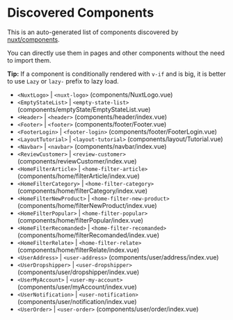 # Discovered Components

This is an auto-generated list of components discovered by [nuxt/components](https://github.com/nuxt/components).

You can directly use them in pages and other components without the need to import them.

**Tip:** If a component is conditionally rendered with `v-if` and is big, it is better to use `Lazy` or `lazy-` prefix to lazy load.

- `<NuxtLogo>` | `<nuxt-logo>` (components/NuxtLogo.vue)
- `<EmptyStateList>` | `<empty-state-list>` (components/emptyState/EmptyStateList.vue)
- `<Header>` | `<header>` (components/header/index.vue)
- `<Footer>` | `<footer>` (components/footer/Footer.vue)
- `<FooterLogin>` | `<footer-login>` (components/footer/FooterLogin.vue)
- `<LayoutTutorial>` | `<layout-tutorial>` (components/layout/Tutorial.vue)
- `<Navbar>` | `<navbar>` (components/navbar/index.vue)
- `<ReviewCustomer>` | `<review-customer>` (components/reviewCustomer/index.vue)
- `<HomeFilterArticle>` | `<home-filter-article>` (components/home/filterArticle/index.vue)
- `<HomeFilterCategory>` | `<home-filter-category>` (components/home/filterCategory/index.vue)
- `<HomeFilterNewProduct>` | `<home-filter-new-product>` (components/home/filterNewProduct/index.vue)
- `<HomeFilterPopular>` | `<home-filter-popular>` (components/home/filterPopular/index.vue)
- `<HomeFilterRecomanded>` | `<home-filter-recomanded>` (components/home/filterRecomanded/index.vue)
- `<HomeFilterRelate>` | `<home-filter-relate>` (components/home/filterRelate/index.vue)
- `<UserAddress>` | `<user-address>` (components/user/address/index.vue)
- `<UserDropshipper>` | `<user-dropshipper>` (components/user/dropshipper/index.vue)
- `<UserMyAccount>` | `<user-my-account>` (components/user/myAccount/index.vue)
- `<UserNotification>` | `<user-notification>` (components/user/notification/index.vue)
- `<UserOrder>` | `<user-order>` (components/user/order/index.vue)
